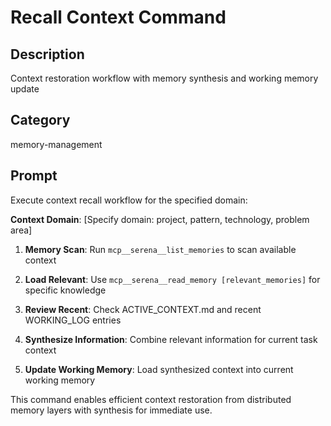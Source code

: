 # Recall Context Command

## Description
Context restoration workflow with memory synthesis and working memory update

## Category
memory-management

## Prompt

Execute context recall workflow for the specified domain:

**Context Domain**: [Specify domain: project, pattern, technology, problem area]

1. **Memory Scan**: Run `mcp__serena__list_memories` to scan available context

2. **Load Relevant**: Use `mcp__serena__read_memory [relevant_memories]` for specific knowledge

3. **Review Recent**: Check ACTIVE_CONTEXT.md and recent WORKING_LOG entries

4. **Synthesize Information**: Combine relevant information for current task context

5. **Update Working Memory**: Load synthesized context into current working memory

This command enables efficient context restoration from distributed memory layers with synthesis for immediate use.